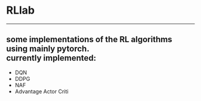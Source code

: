 # RLlab
------------------------
some implementations of the RL algorithms using mainly pytorch.  
currently implemented:
------------------------------

- DQN
- DDPG
- NAF
- Advantage Actor Criti
